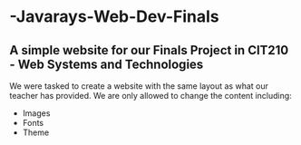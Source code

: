 # -Javarays-Web-Dev-Finals
## A simple website for our Finals Project in CIT210 - Web Systems and Technologies
We were tasked to create a website with the same layout as what our teacher has provided.
We are only allowed to change the content including:
* Images
* Fonts
* Theme
